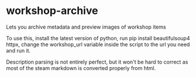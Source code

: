 # workshop-archive
 Lets you archive metadata and preview images of workshop items

To use this, install the latest version of python, run pip install beautifulsoup4 httpx, change the workshop_url variable inside the script to the url you need and run it.

Description parsing is not entirely perfect, but it won't be hard to correct as most of the steam markdown is converted properly from html.
